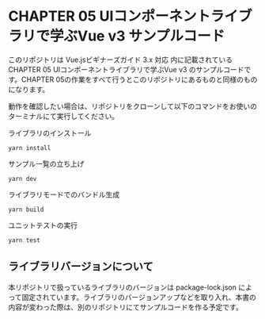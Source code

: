 # CHAPTER 05 UIコンポーネントライブラリで学ぶVue v3 サンプルコード

このリポジトリは Vue.jsビギナーズガイド 3.x 対応 内に記載されている CHAPTER 05 UIコンポーネントライブラリで学ぶVue v3 のサンプルコードです。CHAPTER 05の作業をすべて行うとこのリポジトリにあるものと同様のものになります。

動作を確認したい場合は、リポジトリをクローンして以下のコマンドをお使いのターミナルにて実行してください。

ライブラリのインストール

```shell
yarn install
```

サンプル一覧の立ち上げ

```shell
yarn dev
```

ライブラリモードでのバンドル生成

```shell
yarn build
```

ユニットテストの実行

```shell
yarn test
```

## ライブラリバージョンについて

本リポジトリで扱っているライブラリのバージョンは package-lock.json によって固定されています。ライブラリのバージョンアップなどを取り入れ、本書の内容が変わった際は、別のリポジトリにてサンプルコードを作る予定です。


